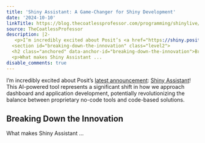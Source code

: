 ```yaml
---
title: 'Shiny Assistant: A Game-Changer for Shiny Development'
date: '2024-10-10'
linkTitle: https://blog.thecoatlessprofessor.com/programming/shinylive/shiny-app-and-dashboard-creation-with-shiny-assistant-via-claude-llm/
source: TheCoatlessProfessor
description: |2-
   <p>I’m incredibly excited about Posit’s <a href="https://shiny.posit.co/blog/posts/shiny-assistant/">latest announcement</a>: <a href="https://gallery.shinyapps.io/assistant/">Shiny Assistant</a>! This AI-powered tool represents a significant shift in how we approach dashboard and application development, potentially revolutionizing the balance between proprietary no-code tools and code-based solutions.</p>
  <section id="breaking-down-the-innovation" class="level2">
  <h2 class="anchored" data-anchor-id="breaking-down-the-innovation">Breaking Down the Innovation</h2>
  <p>What makes Shiny Assistant ...
disable_comments: true
---
```

 <p>I’m incredibly excited about Posit’s <a href="https://shiny.posit.co/blog/posts/shiny-assistant/">latest announcement</a>: <a href="https://gallery.shinyapps.io/assistant/">Shiny Assistant</a>! This AI-powered tool represents a significant shift in how we approach dashboard and application development, potentially revolutionizing the balance between proprietary no-code tools and code-based solutions.</p>
<section id="breaking-down-the-innovation" class="level2">
<h2 class="anchored" data-anchor-id="breaking-down-the-innovation">Breaking Down the Innovation</h2>
<p>What makes Shiny Assistant ...